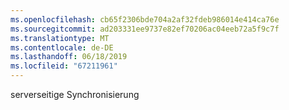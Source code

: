 ```yaml
---
ms.openlocfilehash: cb65f2306bde704a2af32fdeb986014e414ca76e
ms.sourcegitcommit: ad203331ee9737e82ef70206ac04eeb72a5f9c7f
ms.translationtype: MT
ms.contentlocale: de-DE
ms.lasthandoff: 06/18/2019
ms.locfileid: "67211961"
---
```

serverseitige Synchronisierung